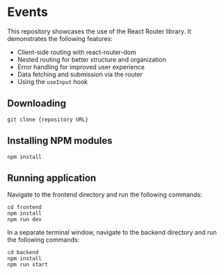 # Events

This repository showcases the use of the React Router library. It demonstrates the following features:

- Client-side routing with react-router-dom
- Nested routing for better structure and organization
- Error handling for improved user experience
- Data fetching and submission via the router
- Using the `useInput` hook

## Downloading

```
git clone {repository URL}
```

## Installing NPM modules

```
npm install
```

## Running application

Navigate to the frontend directory and run the following commands:

```shell
cd frontend
npm install
npm run dev
```

In a separate terminal window, navigate to the backend directory and run the following commands:

```shell
cd backend
npm install
npm run start
```
